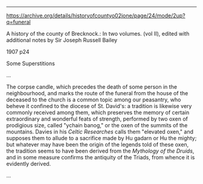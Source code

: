 
---

https://archive.org/details/historyofcountyo02jone/page/24/mode/2up?q=funeral

A history of the county of Brecknock.: In two volumes. (vol II), edited with additional notes by Sir Joseph Russell Bailey

1907
p24

Some Superstitions

...

The corpse candle, which precedes the death of some person in the neighbourhood, and marks the route of the funeral from the house of the deceased to the church is a common topic among our peasantry, who beheve it confined to the diocese of St. David's: a tradition is likewise very commonly received among them, which preserves the memory of certain extraordinary and wonderful feats of strength, performed by two oxen of prodigious size, called "ychain banog," or the oxen of the summits of the mountains. Davies in his *Celtic Researches* calls them "elevated oxen," and supposes them to allude to a sacrifice made by Hu gadarn or Hu the mighty; but whatever may have been the origin of the legends told of these oxen, the tradition seems to have been derived from the *Mythology of the Druids*, and in some measure confirms the antiquity of the Triads, from whence it is evidently derived.

...
